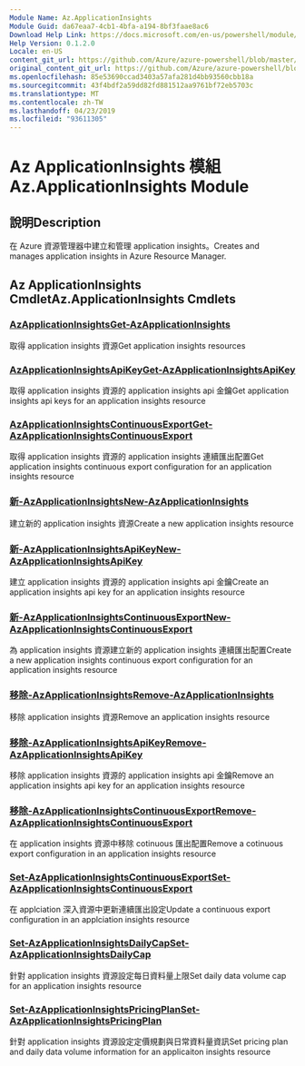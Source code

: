 ```yaml
---
Module Name: Az.ApplicationInsights
Module Guid: da67eaa7-4cb1-4bfa-a194-8bf3faae8ac6
Download Help Link: https://docs.microsoft.com/en-us/powershell/module/az.applicationinsights
Help Version: 0.1.2.0
Locale: en-US
content_git_url: https://github.com/Azure/azure-powershell/blob/master/src/ApplicationInsights/ApplicationInsights/help/Az.ApplicationInsights.md
original_content_git_url: https://github.com/Azure/azure-powershell/blob/master/src/ApplicationInsights/ApplicationInsights/help/Az.ApplicationInsights.md
ms.openlocfilehash: 85e53690ccad3403a57afa281d4bb93560cbb18a
ms.sourcegitcommit: 43f4bdf2a59dd82fd881512aa9761bf72eb5703c
ms.translationtype: MT
ms.contentlocale: zh-TW
ms.lasthandoff: 04/23/2019
ms.locfileid: "93611305"
---
```

# <span data-ttu-id="342f0-101">Az ApplicationInsights 模組</span><span class="sxs-lookup"><span data-stu-id="342f0-101">Az.ApplicationInsights Module</span></span>
## <span data-ttu-id="342f0-102">說明</span><span class="sxs-lookup"><span data-stu-id="342f0-102">Description</span></span>
<span data-ttu-id="342f0-103">在 Azure 資源管理器中建立和管理 application insights。</span><span class="sxs-lookup"><span data-stu-id="342f0-103">Creates and manages application insights in Azure Resource Manager.</span></span>

## <span data-ttu-id="342f0-104">Az ApplicationInsights Cmdlet</span><span class="sxs-lookup"><span data-stu-id="342f0-104">Az.ApplicationInsights Cmdlets</span></span>
### [<span data-ttu-id="342f0-105">AzApplicationInsights</span><span class="sxs-lookup"><span data-stu-id="342f0-105">Get-AzApplicationInsights</span></span>](Get-AzApplicationInsights.md)
<span data-ttu-id="342f0-106">取得 application insights 資源</span><span class="sxs-lookup"><span data-stu-id="342f0-106">Get application insights resources</span></span>

### [<span data-ttu-id="342f0-107">AzApplicationInsightsApiKey</span><span class="sxs-lookup"><span data-stu-id="342f0-107">Get-AzApplicationInsightsApiKey</span></span>](Get-AzApplicationInsightsApiKey.md)
<span data-ttu-id="342f0-108">取得 application insights 資源的 application insights api 金鑰</span><span class="sxs-lookup"><span data-stu-id="342f0-108">Get application insights api keys for an application insights resource</span></span>

### [<span data-ttu-id="342f0-109">AzApplicationInsightsContinuousExport</span><span class="sxs-lookup"><span data-stu-id="342f0-109">Get-AzApplicationInsightsContinuousExport</span></span>](Get-AzApplicationInsightsContinuousExport.md)
<span data-ttu-id="342f0-110">取得 application insights 資源的 application insights 連續匯出配置</span><span class="sxs-lookup"><span data-stu-id="342f0-110">Get application insights continuous export configuration for an application insights resource</span></span>

### [<span data-ttu-id="342f0-111">新-AzApplicationInsights</span><span class="sxs-lookup"><span data-stu-id="342f0-111">New-AzApplicationInsights</span></span>](New-AzApplicationInsights.md)
<span data-ttu-id="342f0-112">建立新的 application insights 資源</span><span class="sxs-lookup"><span data-stu-id="342f0-112">Create a new application insights resource</span></span>

### [<span data-ttu-id="342f0-113">新-AzApplicationInsightsApiKey</span><span class="sxs-lookup"><span data-stu-id="342f0-113">New-AzApplicationInsightsApiKey</span></span>](New-AzApplicationInsightsApiKey.md)
<span data-ttu-id="342f0-114">建立 application insights 資源的 application insights api 金鑰</span><span class="sxs-lookup"><span data-stu-id="342f0-114">Create an application insights api key for an application insights resource</span></span>

### [<span data-ttu-id="342f0-115">新-AzApplicationInsightsContinuousExport</span><span class="sxs-lookup"><span data-stu-id="342f0-115">New-AzApplicationInsightsContinuousExport</span></span>](New-AzApplicationInsightsContinuousExport.md)
<span data-ttu-id="342f0-116">為 application insights 資源建立新的 application insights 連續匯出配置</span><span class="sxs-lookup"><span data-stu-id="342f0-116">Create a new application insights continuous export configuration for an application insights resource</span></span>

### [<span data-ttu-id="342f0-117">移除-AzApplicationInsights</span><span class="sxs-lookup"><span data-stu-id="342f0-117">Remove-AzApplicationInsights</span></span>](Remove-AzApplicationInsights.md)
<span data-ttu-id="342f0-118">移除 application insights 資源</span><span class="sxs-lookup"><span data-stu-id="342f0-118">Remove an application insights resource</span></span>

### [<span data-ttu-id="342f0-119">移除-AzApplicationInsightsApiKey</span><span class="sxs-lookup"><span data-stu-id="342f0-119">Remove-AzApplicationInsightsApiKey</span></span>](Remove-AzApplicationInsightsApiKey.md)
<span data-ttu-id="342f0-120">移除 application insights 資源的 application insights api 金鑰</span><span class="sxs-lookup"><span data-stu-id="342f0-120">Remove an application insights api key for an application insights resource</span></span>

### [<span data-ttu-id="342f0-121">移除-AzApplicationInsightsContinuousExport</span><span class="sxs-lookup"><span data-stu-id="342f0-121">Remove-AzApplicationInsightsContinuousExport</span></span>](Remove-AzApplicationInsightsContinuousExport.md)
<span data-ttu-id="342f0-122">在 application insights 資源中移除 cotinuous 匯出配置</span><span class="sxs-lookup"><span data-stu-id="342f0-122">Remove a cotinuous export configuration in an application insights resource</span></span>

### [<span data-ttu-id="342f0-123">Set-AzApplicationInsightsContinuousExport</span><span class="sxs-lookup"><span data-stu-id="342f0-123">Set-AzApplicationInsightsContinuousExport</span></span>](Set-AzApplicationInsightsContinuousExport.md)
<span data-ttu-id="342f0-124">在 applciation 深入資源中更新連續匯出設定</span><span class="sxs-lookup"><span data-stu-id="342f0-124">Update a continuous export configuration in an applciation insights resource</span></span>

### [<span data-ttu-id="342f0-125">Set-AzApplicationInsightsDailyCap</span><span class="sxs-lookup"><span data-stu-id="342f0-125">Set-AzApplicationInsightsDailyCap</span></span>](Set-AzApplicationInsightsDailyCap.md)
<span data-ttu-id="342f0-126">針對 application insights 資源設定每日資料量上限</span><span class="sxs-lookup"><span data-stu-id="342f0-126">Set daily data volume cap for an application insights resource</span></span>

### [<span data-ttu-id="342f0-127">Set-AzApplicationInsightsPricingPlan</span><span class="sxs-lookup"><span data-stu-id="342f0-127">Set-AzApplicationInsightsPricingPlan</span></span>](Set-AzApplicationInsightsPricingPlan.md)
<span data-ttu-id="342f0-128">針對 application insights 資源設定定價規劃與日常資料量資訊</span><span class="sxs-lookup"><span data-stu-id="342f0-128">Set pricing plan and daily data volume information for an applicaiton insights resource</span></span>

